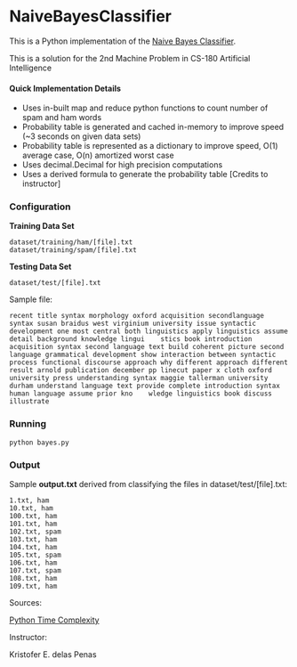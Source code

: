NaiveBayesClassifier
====================

This is a Python implementation of the [Naive Bayes Classifier].

This is a solution for the 2nd Machine Problem in CS-180 Artificial Intelligence

#### Quick Implementation Details
- Uses in-built map and reduce python functions to count number of spam and ham words
- Probability table is generated and cached in-memory to improve speed (~3 seconds on given data sets)
- Probability table is represented as a dictionary to improve speed, O(1) average case, O(n) amortized worst case
- Uses decimal.Decimal for high precision computations
- Uses a derived formula to generate the probability table [Credits to instructor]

### Configuration

**Training Data Set**
```
dataset/training/ham/[file].txt
dataset/training/spam/[file].txt
```

**Testing Data Set**
```
dataset/test/[file].txt
```

Sample file:
```
recent title syntax morphology oxford acquisition secondlanguage syntax susan braidus west virginium university issue syntactic development one most central both linguistics apply linguistics assume detail background knowledge lingui    stics book introduction acquisition syntax second language text build coherent picture second language grammatical development show interaction between syntactic process functional discourse approach why different approach different     result arnold publication december pp linecut paper x cloth oxford university press understanding syntax maggie tallerman university durham understand language text provide complete introduction syntax human language assume prior kno    wledge linguistics book discuss illustrate
```

### Running
```
python bayes.py
```

### Output
Sample **output.txt** derived from classifying the files in dataset/test/[file].txt:
```
1.txt, ham
10.txt, ham
100.txt, ham
101.txt, ham
102.txt, spam
103.txt, ham
104.txt, ham
105.txt, spam
106.txt, ham
107.txt, spam
108.txt, ham
109.txt, ham
```

Sources:

[Naive Bayes Classifier]: http://en.wikipedia.org/wiki/Naive_Bayes_classifier
[Python Time Complexity](https://wiki.python.org/moin/TimeComplexity)

Instructor:

Kristofer E. delas Penas
